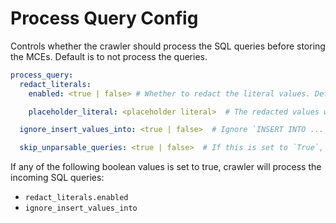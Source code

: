 # Process Query Config

Controls whether the crawler should process the SQL queries before storing the MCEs. Default is to not process the queries.

```yaml
process_query:
  redact_literals:
    enabled: <true | false> # Whether to redact the literal values. Default is `false`.

    placeholder_literal: <placeholder literal>  # The redacted values will be replaced by this placeholder string. Default is '<REDACTED>'.

  ignore_insert_values_into: <true | false>  # Ignore `INSERT INTO ... VALUES` expressions. These expressions don't have any lineage information, and are often very large in size. Default is `false`.

  skip_unparsable_queries: <true | false>  # If this is set to `True`, when Sqlglot fails to parse a query we skip it from the collected MCE. Default is `false`, meaning we pass through any query we are unable to parse.
```

If any of the following boolean values is set to true, crawler will process the incoming SQL queries:

- `redact_literals.enabled`
- `ignore_insert_values_into`
